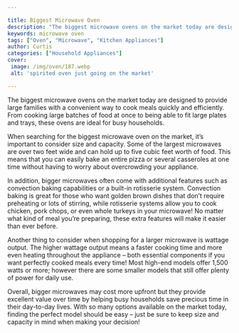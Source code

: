 ```yaml
---

title: Biggest Microwave Oven
description: "The biggest microwave ovens on the market today are designed to provide large families with a convenient way to cook meals quickly...take a moment to check it out "
keywords: microwave oven
tags: ["Oven", "Microwave", "Kitchen Appliances"]
author: Curtis
categories: ["Household Appliances"]
cover: 
 image: /img/oven/187.webp
 alt: 'spirited oven just going on the market'

---
```


The biggest microwave ovens on the market today are designed to provide large families with a convenient way to cook meals quickly and efficiently. From cooking large batches of food at once to being able to fit large plates and trays, these ovens are ideal for busy households. 

When searching for the biggest microwave oven on the market, it’s important to consider size and capacity. Some of the largest microwaves are over two feet wide and can hold up to five cubic feet worth of food. This means that you can easily bake an entire pizza or several casseroles at one time without having to worry about overcrowding your appliance. 

In addition, bigger microwaves often come with additional features such as convection baking capabilities or a built-in rotisserie system. Convection baking is great for those who want golden brown dishes that don’t require preheating or lots of stirring, while rotisserie systems allow you to cook chicken, pork chops, or even whole turkeys in your microwave! No matter what kind of meal you’re preparing, these extra features will make it easier than ever before. 

Another thing to consider when shopping for a larger microwave is wattage output. The higher wattage output means a faster cooking time and more even heating throughout the appliance – both essential components if you want perfectly cooked meals every time! Most high-end models offer 1,500 watts or more; however there are some smaller models that still offer plenty of power for daily use. 

Overall, bigger microwaves may cost more upfront but they provide excellent value over time by helping busy households save precious time in their day-to-day lives. With so many options available on the market today, finding the perfect model should be easy – just be sure to keep size and capacity in mind when making your decision!
